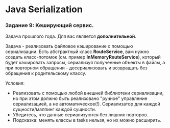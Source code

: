 # Java Serialization

### Задание 9: Кеширующий сервис.
Задача прошлого года. Для вас является **дополнительной**.

Задача - реализовать файловое кэширование с помощью сериализации. 
Есть абстрактный класс **RouteService**, вам нужно создать класс-потомок 
(см. пример **InMemoryRouteService**), который будет кэшировать запросы, 
сериализуя полученные объекты в файлы, а при повторном обращении - десериализовать
и возвращать без обращения к родительскому классу. 

Условия:
- Реализовать с помощью любой внешней библиотеки сериализации, но при этом должно быть реализовано "ручное" управление сериализацией, 
а не автоматическое(!). Сериализатор для каждой сущности/маппинг каждой сущности.
- Убедитесь, что данные сериализуются без лишних повторов. 
- Подсказка: менять классы в tasks нельзя, но их можно расширить.